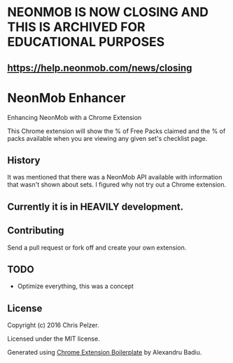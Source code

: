# NEONMOB IS NOW CLOSING AND THIS IS ARCHIVED FOR EDUCATIONAL PURPOSES
https://help.neonmob.com/news/closing
----

# NeonMob Enhancer

Enhancing NeonMob with a Chrome Extension

This Chrome extension will show the % of Free Packs claimed and the % of packs available when you are viewing any given set's checklist page.

## History
It was mentioned that there was a NeonMob API available with information that wasn't shown about sets. I figured why
not try out a Chrome extension. 

## Currently it is in HEAVILY development.

## Contributing

Send a pull request or fork off and create your own extension.

## TODO

* Optimize everything, this was a concept

## License

Copyright (c) 2016 Chris Pelzer.

Licensed under the MIT license.

Generated using [Chrome Extension Boilerplate](https://github.com/voidberg/chrome-extension-boilerplate) by Alexandru Badiu.
